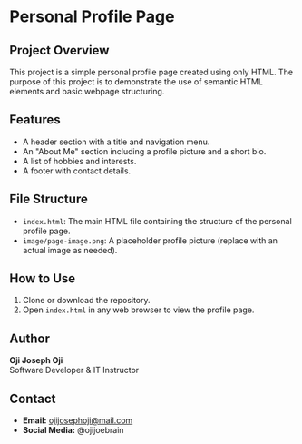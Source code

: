 # Personal Profile Page

## Project Overview
This project is a simple personal profile page created using only HTML. The purpose of this project is to demonstrate the use of semantic HTML elements and basic webpage structuring.

## Features
- A header section with a title and navigation menu.
- An "About Me" section including a profile picture and a short bio.
- A list of hobbies and interests.
- A footer with contact details.

## File Structure
- `index.html`: The main HTML file containing the structure of the personal profile page.
- `image/page-image.png`: A placeholder profile picture (replace with an actual image as needed).

## How to Use
1. Clone or download the repository.
2. Open `index.html` in any web browser to view the profile page.

## Author
**Oji Joseph Oji**  
Software Developer & IT Instructor

## Contact
- **Email:** ojijosephoji@mail.com  
- **Social Media:** @ojijoebrain